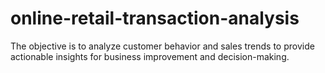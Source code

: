 # online-retail-transaction-analysis
The objective is to analyze customer behavior and sales trends to provide actionable insights for business improvement and decision-making.
